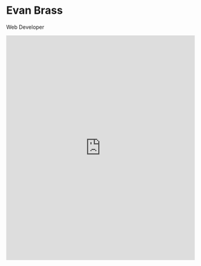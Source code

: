 # Evan Brass
Web Developer

<!-- Google Calendar Appointment Scheduling begin -->
<iframe src="https://calendar.google.com/calendar/appointments/schedules/AcZssZ2E4f7TUsLXmpEDD4DQpzm9K_HhP0KY6cZN4QlBTZerGbYYh0DjHg_UoEUlG7Ib3hrxSYTY8ASw?gv=true" style="border: 0" width="100%" height="600" frameborder="0"></iframe>
<!-- end Google Calendar Appointment Scheduling -->
